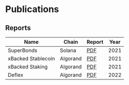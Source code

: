 # Publications

## Reports

| Name | Chain | Report | Year |
| ---- | ----- | ------ | ---- |
| SuperBonds | Solana | [PDF](reports/SuperBonds_Solana.pdf) | 2021 |
| xBacked Stablecoin | Algorand | [PDF](reports/xBacked_Stablecoin_Algorand.pdf) | 2021 |
| xBacked Staking | Algorand | [PDF](reports/xBacked_Staking_Algorand.pdf) | 2021 |
| Deflex | Algorand | [PDF](reports/Deflex_Algorand.pdf) | 2022 |
